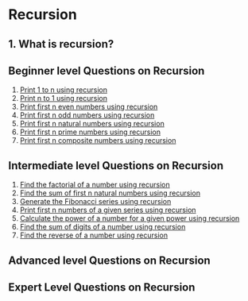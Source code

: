 # Recursion
## 1. What is recursion?

## Beginner level Questions on Recursion
1. [Print 1 to n using recursion](\Beginner\Print_1_to_N.cpp)
2. [Print n to 1 using recursion]()
3. [Print first n even numbers using recursion]()
4. [Print first n odd numbers using recursion]()
5. [Print first n natural numbers using recursion]()
6. [Print first n prime numbers using recursion]()
7. [Print first n composite numbers using recursion]()

## Intermediate level Questions on Recursion
1. [Find the factorial of a number using recursion]()
2. [Find the sum of first n natural numbers using recursion]()
3. [Generate the Fibonacci series using recursion]()
4. [Print first n numbers of a given series using recursion]()
5. [Calculate the power of a number for a given power using recursion]()
6. [Find the sum of digits of a number using recursion]()
7. [Find the reverse of a number using recursion]()

## Advanced level Questions on Recursion

## Expert Level Questions on Recursion
